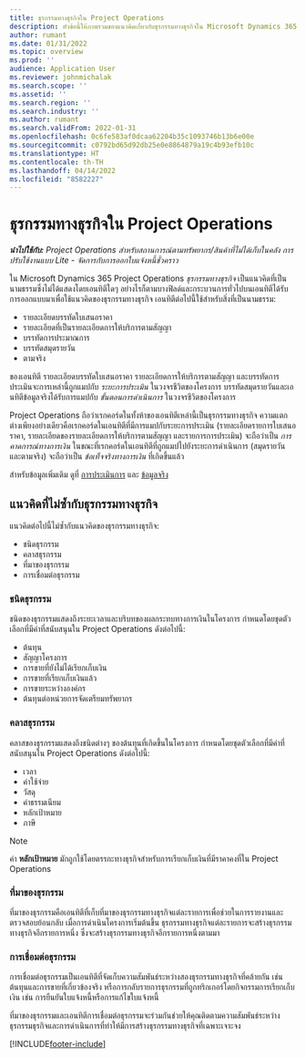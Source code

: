 ```yaml
---
title: ธุรกรรมทางธุรกิจใน Project Operations
description: หัวข้อนี้ให้ภาพรวมของแนวคิดเกี่ยวกับธุรกรรมทางธุรกิจใน Microsoft Dynamics 365 Project Operations
author: rumant
ms.date: 01/31/2022
ms.topic: overview
ms.prod: ''
audience: Application User
ms.reviewer: johnmichalak
ms.search.scope: ''
ms.assetid: ''
ms.search.region: ''
ms.search.industry: ''
ms.author: rumant
ms.search.validFrom: 2022-01-31
ms.openlocfilehash: 0c6fe583af0dcaa62204b35c1093746b13b6e00e
ms.sourcegitcommit: c0792bd65d92db25e0e8864879a19c4b93efb10c
ms.translationtype: HT
ms.contentlocale: th-TH
ms.lasthandoff: 04/14/2022
ms.locfileid: "8582227"
---
```

# <a name="business-transactions-in-project-operations"></a>ธุรกรรมทางธุรกิจใน Project Operations

_**นำไปใช้กับ:** Project Operations สำหรับสถานการณ์ตามทรัพยากร/สินค้าที่ไม่ได้เก็บในคลัง การปรับใช้งานแบบ Lite - จัดการกับการออกใบแจ้งหนี้ชั่วคราว_

ใน Microsoft Dynamics 365 Project Operations *ธุรกรรมทางธุรกิจ* เป็นแนวคิดที่เป็นนามธรรมซึ่งไม่ได้แสดงโดยเอนทิตีใดๆ อย่างไรก็ตามบางฟิลด์และกระบวนการทั่วไปบนเอนทิตีได้รับการออกแบบมาเพื่อใช้แนวคิดของธุรกรรมทางธุรกิจ เอนทิตีต่อไปนี้ใช้สำหรับสิ่งที่เป็นนามธรรม:

- รายละเอียดบรรทัดใบเสนอราคา
- รายละเอียดที่เป็นรายละเอียดการให้บริการตามสัญญา
- บรรทัดการประมาณการ
- บรรทัดสมุดรายวัน
- ตามจริง

ของเอนทิตี รายละเอียดบรรทัดใบเสนอราคา รายละเอียดการให้บริการตามสัญญา และบรรทัดการประเมินจะการเหล่านี้ถูกแมปกับ *ระยะการประเมิน* ในวงจรชีวิตของโครงการ บรรทัดสมุดรายวันและเอนทิตีข้อมูลจริงได้รับการแมปกับ *ขั้นตอนการดำเนินการ* ในวงจรชีวิตของโครงการ

Project Operations ถือว่าเรกคอร์ดในทั้งห้าของเอนทิตีเหล่านี้เป็นธุรกรรมทางธุรกิจ ความแตกต่างเพียงอย่างเดียวคือเรกคอร์ดในเอนทิตีที่มีการแมปกับระยะการประเมิน (รายละเอียดรายการใบเสนอราคา, รายละเอียดของรายละเอียดการให้บริการตามสัญญา และรายการการประเมิน) จะถือว่าเป็น *การคาดการณ์ทางการเงิน* ในขณะที่เรกคอร์ดในเอนทิตีที่ถูกแมปไปยังระยะการดำเนินการ (สมุดรายวันและตามจริง) จะถือว่าเป็น *ข้อเท็จจริงทางการเงิน* ที่เกิดขึ้นแล้ว

สำหรับข้อมูลเพิ่มเติม ดูที่ [การประเมินการ](../project-management/estimating-projects-overview.md) และ [ข้อมูลจริง](actuals-overview.md)

## <a name="concepts-that-are-unique-to-business-transactions"></a>แนวคิดที่ไม่ซ้ำกับธุรกรรมทางธุรกิจ

แนวคิดต่อไปนี้ไม่ซ้ำกับแนวคิดของธุรกรรมทางธุรกิจ:

- ชนิดธุรกรรม
- คลาสธุรกรรม
- ที่มาของธุรกรรม
- การเชื่อมต่อธุรกรรม

### <a name="transaction-type"></a>ชนิดธุรกรรม

ชนิดของธุรกรรมแสดงถึงระยะเวลาและบริบทของผลกระทบทางการเงินในโครงการ กำหนดโดยชุดตัวเลือกที่มีค่าที่สนับสนุนใน Project Operations ดังต่อไปนี้:

- ต้นทุน
- สัญญาโครงการ
- การขายที่ยังไม่ได้เรียกเก็บเงิน
- การขายที่เรียกเก็บเงินแล้ว
- การขายระหว่างองค์กร
- ต้นทุนต่อหน่วยการจัดเตรียมทรัพยากร

### <a name="transaction-class"></a>คลาสธุรกรรม

คลาสของธุรกรรมแสดงถึงชนิดต่างๆ ของต้นทุนที่เกิดขึ้นในโครงการ กำหนดโดยชุดตัวเลือกที่มีค่าที่สนับสนุนใน Project Operations ดังต่อไปนี้:

- เวลา
- ค่าใช้จ่าย
- วัสดุ
- ค่าธรรมเนียม
- หลักเป้าหมาย
- ภาษี

> [!NOTE]
> ค่า **หลักเป้าหมาย** มักถูกใช้โดยตรรกะทางธุรกิจสำหรับการเรียกเก็บเงินที่มีราคาคงที่ใน Project Operations

### <a name="transaction-origin"></a>ที่มาของธุรกรรม

ที่มาของธุรกรรมคือเอนทิตีที่เก็บที่มาของธุรกรรมทางธุรกิจแต่ละรายการเพื่อช่วยในการรายงานและตรวจสอบย้อนกลับ เมื่อการดำเนินโครงการเริ่มต้นขึ้น ธุรกรรมทางธุรกิจแต่ละรายการจะสร้างธุรกรรมทางธุรกิจอีกรายการหนึ่ง ซึ่งจะสร้างธุรกรรมทางธุรกิจอีกรายการหนึ่งตามมา

### <a name="transaction-connection"></a>การเชื่อมต่อธุรกรรม

การเชื่อมต่อธุรกรรมเป็นเอนทิตีที่จัดเก็บความสัมพันธ์ระหว่างสองธุรกรรมทางธุรกิจที่คล้ายกัน เช่น ต้นทุนและการขายที่เกี่ยวข้องจริง หรือการกลับรายการธุรกรรมที่ถูกทริกเกอร์โดยกิจกรรมการเรียกเก็บเงิน เช่น การยืนยันใบแจ้งหนี้หรือการแก้ไขใบแจ้งหนี้

ที่มาของธุรกรรมและเอนทิตีการเชื่อมต่อธุรกรรมจะร่วมกันช่วยให้คุณติดตามความสัมพันธ์ระหว่างธุรกรรมธุรกิจและการดำเนินการที่ทำให้มีการสร้างธุรกรรมทางธุรกิจที่เฉพาะเจาะจง

[!INCLUDE[footer-include](../includes/footer-banner.md)]

